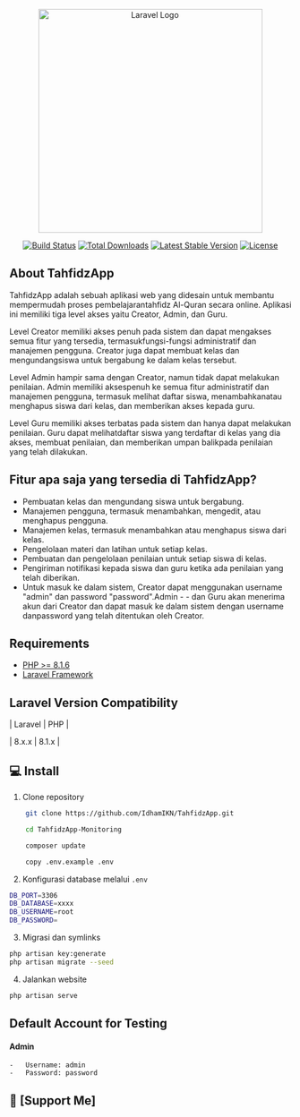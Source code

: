 <p align="center"><a href="https://tahfidzapp.bmdsyariah.com" target="_blank"><img src="https://tahfidzapp.bmdsyariah.com/layout_login/images/logo.png" width="400" alt="Laravel Logo"></a></p>

<p align="center">
<a href="https://github.com/laravel/framework/actions"><img src="https://github.com/laravel/framework/workflows/tests/badge.svg" alt="Build Status"></a>
<a href="https://packagist.org/packages/laravel/framework"><img src="https://img.shields.io/packagist/dt/laravel/framework" alt="Total Downloads"></a>
<a href="https://packagist.org/packages/laravel/framework"><img src="https://img.shields.io/packagist/v/laravel/framework" alt="Latest Stable Version"></a>
<a href="https://packagist.org/packages/laravel/framework"><img src="https://img.shields.io/packagist/l/laravel/framework" alt="License"></a>
</p>


## About TahfidzApp

TahfidzApp adalah sebuah aplikasi web yang didesain untuk membantu mempermudah proses pembelajarantahfidz Al-Quran secara online. Aplikasi ini memiliki tiga level akses yaitu Creator, Admin, dan Guru.

Level Creator memiliki akses penuh pada sistem dan dapat mengakses semua fitur yang tersedia, termasukfungsi-fungsi administratif dan manajemen pengguna. Creator juga dapat membuat kelas dan mengundangsiswa untuk bergabung ke dalam kelas tersebut.

Level Admin hampir sama dengan Creator, namun tidak dapat melakukan penilaian. Admin memiliki aksespenuh ke semua fitur administratif dan manajemen pengguna, termasuk melihat daftar siswa, menambahkanatau menghapus siswa dari kelas, dan memberikan akses kepada guru.

Level Guru memiliki akses terbatas pada sistem dan hanya dapat melakukan penilaian. Guru dapat melihatdaftar siswa yang terdaftar di kelas yang dia akses, membuat penilaian, dan memberikan umpan balikpada penilaian yang telah dilakukan.

<h2 id="fitur">Fitur apa saja yang tersedia di TahfidzApp?</h2>

- Pembuatan kelas dan mengundang siswa untuk bergabung.
- Manajemen pengguna, termasuk menambahkan, mengedit, atau menghapus pengguna.
- Manajemen kelas, termasuk menambahkan atau menghapus siswa dari kelas.
- Pengelolaan materi dan latihan untuk setiap kelas.
- Pembuatan dan pengelolaan penilaian untuk setiap siswa di kelas.
- Pengiriman notifikasi kepada siswa dan guru ketika ada penilaian yang telah diberikan.
- Untuk masuk ke dalam sistem, Creator dapat menggunakan username "admin" dan password "password".Admin - - dan Guru akan menerima akun dari Creator dan dapat masuk ke dalam sistem dengan username danpassword yang  telah ditentukan oleh Creator.

## Requirements
- [PHP >= 8.1.6](http://php.net/)
- [Laravel Framework](https://github.com/laravel/framework)
## Laravel Version Compatibility

| Laravel | PHP     |

| 8.x.x   | 8.1.x   |


<h2 id="download">💻 Install</h2>

1. Clone repository

```bash
    git clone https://github.com/IdhamIKN/TahfidzApp.git
```

```bash
    cd TahfidzApp-Monitoring
```

```bash
    composer update
```

```bash
    copy .env.example .env
```
2. Konfigurasi database melalui `.env`

```bash
DB_PORT=3306
DB_DATABASE=xxxx
DB_USERNAME=root
DB_PASSWORD=
```
3. Migrasi dan symlinks

```bash
php artisan key:generate
php artisan migrate --seed
```
4. Jalankan website

```bash
php artisan serve
```


<h2 id="testing-account"> Default Account for Testing</h2>

#### Admin

    -   Username: admin
    -   Password: password
      
     
<h2 id="[dukungan](https://saweria.co/idhamIKN)">💌 [Support Me]</h2>
